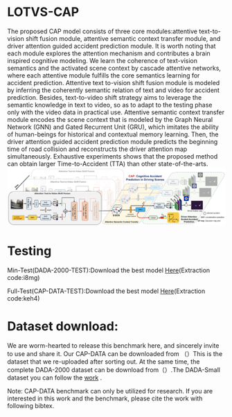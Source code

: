 # LOTVS-CAP
The proposed CAP model consists of three core modules:attentive text-to-vision shift fusion module, attentive semantic context transfer module, and driver attention guided accident prediction module. It is worth noting that each module explores the attention mechanism and contributes a brain inspired cognitive modeling. We learn the coherence of text-vision semantics and the activated scene context by cascade attentive networks, where each attentive module fulfills the core semantics learning for accident prediction. Attentive text to-vision shift fusion module is modeled by inferring the coherently semantic relation of text and video for accident prediction. Besides, text-to-video shift strategy aims to leverage the semantic knowledge in text to video, so as to adapt to the testing phase only with the video data in practical use. Attentive semantic context transfer module encodes the scene context that is modeled by the Graph Neural Network (GNN) and Gated Recurrent Unit (GRU),
which imitates the ability of human-beings for historical and contextual memory learning. Then, the driver attention guided accident prediction module predicts the beginning time of road collision and reconstructs the driver attention map simultaneously. Exhaustive experiments shows that the proposed method can obtain larger Time-to-Accident (TTA) than other state-of-the-arts.
![image](https://github.com/JWFanggit/LOTVS-CAP/blob/main/model.png)
# Testing
Min-Test(DADA-2000-TEST):Download the best model [Here](https://pan.baidu.com/s/1tgXcaEaWQdgmoB7eubuZfA)(Extraction code:i8mg)

Full-Test(CAP-DATA-TEST):Download the best model [Here](https://pan.baidu.com/s/13iFDdi_aInqQBFOJHOXl8w)(Extraction code:keh4)
# Dataset download:
We are worm-hearted to release this benchmark here, and sincerely invite to use and share it. Our CAP-DATA can be downloaded from （）This is the dataset that we re-uploaded after sorting out. At the same time, the complete DADA-2000 dataset can be download from（）.The DADA-Small dataset you can follow  the [work](https://github.com/Cogito2012/DRIVE.git) .

Note: CAP-DATA benchmark can only be utilized for research. If you are interested in this work and the benchmark, please cite the work with following bibtex.
